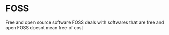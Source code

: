 # FOSS
Free and open source software
FOSS deals with softwares that are free and open
FOSS doesnt mean free of cost
